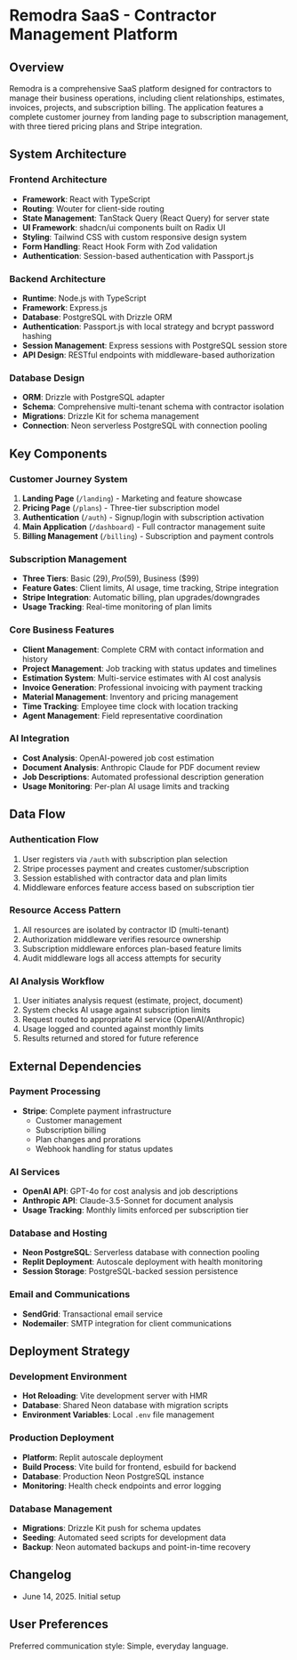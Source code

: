 # Remodra SaaS - Contractor Management Platform

## Overview

Remodra is a comprehensive SaaS platform designed for contractors to manage their business operations, including client relationships, estimates, invoices, projects, and subscription billing. The application features a complete customer journey from landing page to subscription management, with three tiered pricing plans and Stripe integration.

## System Architecture

### Frontend Architecture
- **Framework**: React with TypeScript
- **Routing**: Wouter for client-side routing
- **State Management**: TanStack Query (React Query) for server state
- **UI Framework**: shadcn/ui components built on Radix UI
- **Styling**: Tailwind CSS with custom responsive design system
- **Form Handling**: React Hook Form with Zod validation
- **Authentication**: Session-based authentication with Passport.js

### Backend Architecture
- **Runtime**: Node.js with TypeScript
- **Framework**: Express.js
- **Database**: PostgreSQL with Drizzle ORM
- **Authentication**: Passport.js with local strategy and bcrypt password hashing
- **Session Management**: Express sessions with PostgreSQL session store
- **API Design**: RESTful endpoints with middleware-based authorization

### Database Design
- **ORM**: Drizzle with PostgreSQL adapter
- **Schema**: Comprehensive multi-tenant schema with contractor isolation
- **Migrations**: Drizzle Kit for schema management
- **Connection**: Neon serverless PostgreSQL with connection pooling

## Key Components

### Customer Journey System
1. **Landing Page** (`/landing`) - Marketing and feature showcase
2. **Pricing Page** (`/plans`) - Three-tier subscription model
3. **Authentication** (`/auth`) - Signup/login with subscription activation
4. **Main Application** (`/dashboard`) - Full contractor management suite
5. **Billing Management** (`/billing`) - Subscription and payment controls

### Subscription Management
- **Three Tiers**: Basic ($29), Pro ($59), Business ($99)
- **Feature Gates**: Client limits, AI usage, time tracking, Stripe integration
- **Stripe Integration**: Automatic billing, plan upgrades/downgrades
- **Usage Tracking**: Real-time monitoring of plan limits

### Core Business Features
- **Client Management**: Complete CRM with contact information and history
- **Project Management**: Job tracking with status updates and timelines
- **Estimation System**: Multi-service estimates with AI cost analysis
- **Invoice Generation**: Professional invoicing with payment tracking
- **Material Management**: Inventory and pricing management
- **Time Tracking**: Employee time clock with location tracking
- **Agent Management**: Field representative coordination

### AI Integration
- **Cost Analysis**: OpenAI-powered job cost estimation
- **Document Analysis**: Anthropic Claude for PDF document review
- **Job Descriptions**: Automated professional description generation
- **Usage Monitoring**: Per-plan AI usage limits and tracking

## Data Flow

### Authentication Flow
1. User registers via `/auth` with subscription plan selection
2. Stripe processes payment and creates customer/subscription
3. Session established with contractor data and plan limits
4. Middleware enforces feature access based on subscription tier

### Resource Access Pattern
1. All resources are isolated by contractor ID (multi-tenant)
2. Authorization middleware verifies resource ownership
3. Subscription middleware enforces plan-based feature limits
4. Audit middleware logs all access attempts for security

### AI Analysis Workflow
1. User initiates analysis request (estimate, project, document)
2. System checks AI usage against subscription limits
3. Request routed to appropriate AI service (OpenAI/Anthropic)
4. Usage logged and counted against monthly limits
5. Results returned and stored for future reference

## External Dependencies

### Payment Processing
- **Stripe**: Complete payment infrastructure
  - Customer management
  - Subscription billing
  - Plan changes and prorations
  - Webhook handling for status updates

### AI Services
- **OpenAI API**: GPT-4o for cost analysis and job descriptions
- **Anthropic API**: Claude-3.5-Sonnet for document analysis
- **Usage Tracking**: Monthly limits enforced per subscription tier

### Database and Hosting
- **Neon PostgreSQL**: Serverless database with connection pooling
- **Replit Deployment**: Autoscale deployment with health monitoring
- **Session Storage**: PostgreSQL-backed session persistence

### Email and Communications
- **SendGrid**: Transactional email service
- **Nodemailer**: SMTP integration for client communications

## Deployment Strategy

### Development Environment
- **Hot Reloading**: Vite development server with HMR
- **Database**: Shared Neon database with migration scripts
- **Environment Variables**: Local `.env` file management

### Production Deployment
- **Platform**: Replit autoscale deployment
- **Build Process**: Vite build for frontend, esbuild for backend
- **Database**: Production Neon PostgreSQL instance
- **Monitoring**: Health check endpoints and error logging

### Database Management
- **Migrations**: Drizzle Kit push for schema updates
- **Seeding**: Automated seed scripts for development data
- **Backup**: Neon automated backups and point-in-time recovery

## Changelog

- June 14, 2025. Initial setup

## User Preferences

Preferred communication style: Simple, everyday language.